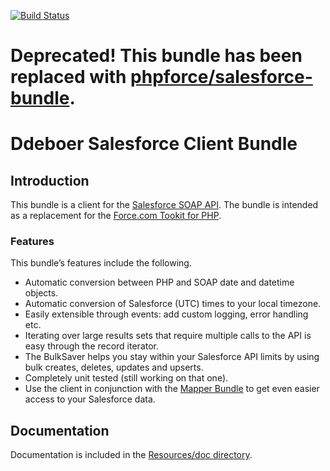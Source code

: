 [![Build Status](https://secure.travis-ci.org/ddeboer/DdeboerSalesforceClientBundle.png?branch=master)](http://travis-ci.org/ddeboer/DdeboerSalesforceClientBundle)

# Deprecated! This bundle has been replaced with [phpforce/salesforce-bundle](https://github.com/phpforce/salesforce-bundle).


Ddeboer Salesforce Client Bundle
================================

Introduction
------------

This bundle is a client for the
[Salesforce SOAP API](http://www.salesforce.com/us/developer/docs/api/index.htm).
The bundle is intended as a replacement for the
[Force.com Tookit for PHP](http://wiki.developerforce.com/page/Force.com_Toolkit_for_PHP).

### Features

This bundle’s features include the following.

* Automatic conversion between PHP and SOAP date and datetime objects.
* Automatic conversion of Salesforce (UTC) times to your local timezone.
* Easily extensible through events: add custom logging, error handling etc.
* Iterating over large results sets that require multiple calls to the API
  is easy through the record iterator.
* The BulkSaver helps you stay within your Salesforce API limits by using bulk
  creates, deletes, updates and upserts.
* Completely unit tested (still working on that one).
* Use the client in conjunction with the
  [Mapper Bundle](https://github.com/ddeboer/DdeboerSalesforceMapperBundle)
  to get even easier access to your Salesforce data.

Documentation
-------------

Documentation is included in the [Resources/doc directory](http://github.com/ddeboer/DdeboerSalesforceClientBundle/tree/master/Resources/doc/index.md).
